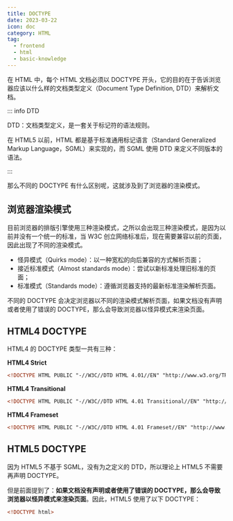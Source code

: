 ```yaml
---
title: DOCTYPE
date: 2023-03-22
icon: doc
category: HTML
tag:
  - frontend
  - html
  - basic-knowledge
---
```


在 HTML 中，每个 HTML 文档必须以 DOCTYPE 开头，它的目的在于告诉浏览器应该以什么样的文档类型定义（Document Type Definition, DTD）来解析文档。

::: info DTD

DTD：文档类型定义，是一套关于标记符的语法规则。

在 HTML5 以前，HTML 都是基于标准通用标记语言（Standard Generalized Markup Language，SGML）来实现的，而 SGML 使用 DTD 来定义不同版本的语法。

:::

那么不同的 DOCTYPE 有什么区别呢，这就涉及到了浏览器的渲染模式。

## 浏览器渲染模式

目前浏览器的排版引擎使用三种渲染模式，之所以会出现三种渲染模式，是因为以前并没有一个统一的标准，当 W3C 创立网络标准后，现在需要兼容以前的页面，因此出现了不同的渲染模式。

- 怪异模式（Quirks mode）：以一种宽松的向后兼容的方式解析页面；
- 接近标准模式（Almost standards mode）：尝试以新标准处理旧标准的页面；
- 标准模式（Standards mode）：遵循浏览器支持的最新标准渲染解析页面。

不同的 DOCTYPE 会决定浏览器以不同的渲染模式解析页面，如果文档没有声明或者使用了错误的 DOCTYPE，那么会导致浏览器以怪异模式来渲染页面。

## HTML4 DOCTYPE

HTML4 的 DOCTYPE 类型一共有三种：

**HTML4 Strict**

```html
<!DOCTYPE HTML PUBLIC "-//W3C//DTD HTML 4.01//EN" "http://www.w3.org/TR/html4/strict.dtd">
```

**HTML4 Transitional**

```html
<!DOCTYPE HTML PUBLIC "-//W3C//DTD HTML 4.01 Transitional//EN" "http://www.w3.org/TR/html4/loose.dtd">
```

**HTML4 Frameset**

```html
<!DOCTYPE HTML PUBLIC "-//W3C//DTD HTML 4.01 Frameset//EN" "http://www.w3.org/TR/html4/frameset.dtd">
```

## HTML5 DOCTYPE

因为 HTML5 不基于 SGML，没有为之定义的 DTD，所以理论上 HTML5 不需要再声明 DOCTYPE。

但是前面提到了：**如果文档没有声明或者使用了错误的 DOCTYPE，那么会导致浏览器以怪异模式来渲染页面**。因此，HTML5 使用了以下 DOCTYPE：

```html
<!DOCTYPE html>
```
